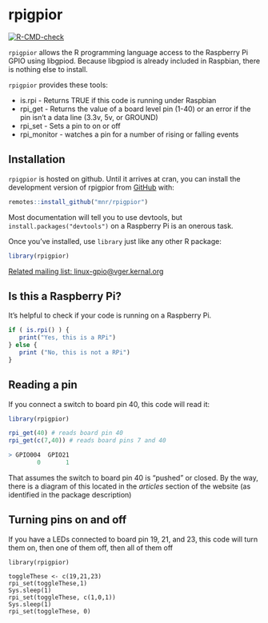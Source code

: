 
<!-- README.md is generated from README.Rmd. Please edit that file -->

# rpigpior

<!--  <a href="https://mnr.github.io/rpigpior/"><img src="man/figures/logo.png" align="right" height="138"></a> -->
<!-- badges: start -->

[![R-CMD-check](https://github.com/mnr/rpigpior/actions/workflows/R-CMD-check.yaml/badge.svg)](https://github.com/mnr/rpigpior/actions/workflows/R-CMD-check.yaml)

<!-- badges: end -->

`rpigpior` allows the R programming language access to the Raspberry Pi
GPIO using libgpiod. Because libgpiod is already included in Raspbian,
there is nothing else to install.

`rpigpior` provides these tools:

- is.rpi - Returns TRUE if this code is running under Raspbian
- rpi_get - Returns the value of a board level pin (1-40) or an error if
  the pin isn’t a data line (3.3v, 5v, or GROUND)
- rpi_set - Sets a pin to on or off
- rpi_monitor - watches a pin for a number of rising or falling events

## Installation

`rpigpior` is hosted on github. Until it arrives at cran, you can
install the development version of rpigpior from
[GitHub](https://github.com/mnr/rpigpior) with:

``` r
remotes::install_github("mnr/rpigpior")
```

Most documentation will tell you to use devtools, but
`install.packages("devtools")` on a Raspberry Pi is an onerous task.

Once you’ve installed, use `library` just like any other R package:

``` r
library(rpigpior)
```

[Related mailing list:
linux-gpio@vger.kernal.org](https://www.spinics.net/lists/linux-gpio/)

## Is this a Raspberry Pi?

It’s helpful to check if your code is running on a Raspberry Pi.

``` r
if ( is.rpi() ) {
   print("Yes, this is a RPi")
} else {
   print ("No, this is not a RPi")
}
```

## Reading a pin

If you connect a switch to board pin 40, this code will read it:

``` r
library(rpigpior)

rpi_get(40) # reads board pin 40
rpi_get(c(7,40)) # reads board pins 7 and 40

> GPIO004  GPIO21
        0       1
```

That assumes the switch to board pin 40 is “pushed” or closed. By the
way, there is a diagram of this located in the *articles* section of the
website (as identified in the package description)

## Turning pins on and off

If you have a LEDs connected to board pin 19, 21, and 23, this code will
turn them on, then one of them off, then all of them off

    library(rpigpior)

    toggleThese <- c(19,21,23)
    rpi_set(toggleThese,1)
    Sys.sleep(1)
    rpi_set(toggleThese, c(1,0,1))
    Sys.sleep(1)
    rpi_set(toggleThese, 0)
